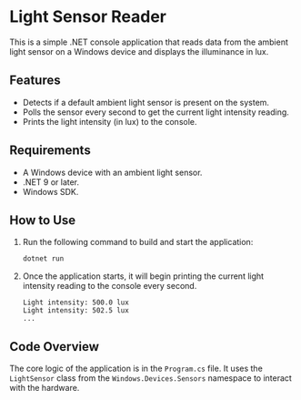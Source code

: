 # Light Sensor Reader

This is a simple .NET console application that reads data from the ambient light sensor on a Windows device and displays the illuminance in lux.

## Features

-   Detects if a default ambient light sensor is present on the system.
-   Polls the sensor every second to get the current light intensity reading.
-   Prints the light intensity (in lux) to the console.

## Requirements

-   A Windows device with an ambient light sensor.
-   .NET 9 or later.
-   Windows SDK.

## How to Use


1.  Run the following command to build and start the application:

    ```bash
    dotnet run
    ```

2.  Once the application starts, it will begin printing the current light intensity reading to the console every second.

    ```
    Light intensity: 500.0 lux
    Light intensity: 502.5 lux
    ...
    ```

## Code Overview

The core logic of the application is in the `Program.cs` file. It uses the `LightSensor` class from the `Windows.Devices.Sensors` namespace to interact with the hardware.
